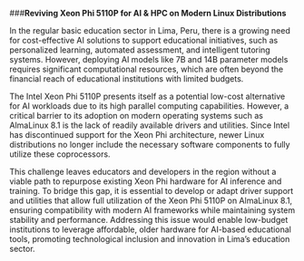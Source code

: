 ###**Reviving Xeon Phi 5110P for AI & HPC on Modern Linux Distributions**

In the regular basic education sector in Lima, Peru, there is a growing need for cost-effective AI solutions to support educational initiatives, such as personalized learning, automated assessment, and intelligent tutoring systems. However, deploying AI models like 7B and 14B parameter models requires significant computational resources, which are often beyond the financial reach of educational institutions with limited budgets.  

The Intel Xeon Phi 5110P presents itself as a potential low-cost alternative for AI workloads due to its high parallel computing capabilities. However, a critical barrier to its adoption on modern operating systems such as AlmaLinux 8.1 is the lack of readily available drivers and utilities. Since Intel has discontinued support for the Xeon Phi architecture, newer Linux distributions no longer include the necessary software components to fully utilize these coprocessors.  

This challenge leaves educators and developers in the region without a viable path to repurpose existing Xeon Phi hardware for AI inference and training. To bridge this gap, it is essential to develop or adapt driver support and utilities that allow full utilization of the Xeon Phi 5110P on AlmaLinux 8.1, ensuring compatibility with modern AI frameworks while maintaining system stability and performance. Addressing this issue would enable low-budget institutions to leverage affordable, older hardware for AI-based educational tools, promoting technological inclusion and innovation in Lima’s education sector.
